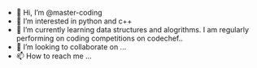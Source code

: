- 👋 Hi, I’m @master-coding
- 👀 I’m interested in python and c++
- 🌱 I’m currently learning data structures and alogrithms.
I am regularly performing on coding competitions on codechef..
- 💞️ I’m looking to collaborate on ...
- 📫 How to reach me ...

<!---
master-coding/master-coding is a ✨ special ✨ repository because its `README.md` (this file) appears on your GitHub profile.
You can click the Preview link to take a look at your changes.
--->

